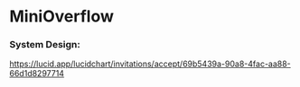 # MiniOverflow

### System Design:
https://lucid.app/lucidchart/invitations/accept/69b5439a-90a8-4fac-aa88-66d1d8297714